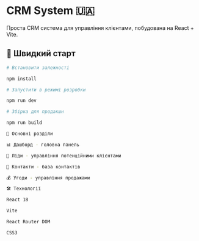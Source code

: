 # CRM System 🇺🇦

Проста CRM система для управління клієнтами, побудована на React + Vite.

## 🚀 Швидкий старт

```bash
# Встановити залежності

npm install

# Запустити в режимі розробки

npm run dev

# Збірка для продакшн

npm run build

📁 Основні розділи

📊 Дашборд - головна панель

🎯 Ліди - управління потенційними клієнтами

👥 Контакти - база контактів

💰 Угоди - управління продажами

🛠 Технології

React 18

Vite

React Router DOM

CSS3
